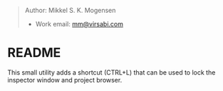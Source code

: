 > Author: Mikkel S. K. Mogensen
>- Work email: mm@virsabi.com
# README

This small utility adds a shortcut (CTRL+L) that can be used to lock the inspector window and project browser.